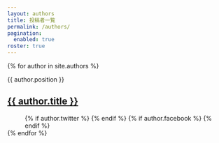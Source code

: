 ```yaml
---
layout: authors
title: 投稿者一覧
permalink: /authors/
pagination: 
  enabled: true
roster: true
---
```

<div class="about-dl">
  <dl>
  {% for author in site.authors %}
    <dt>
    <p class="meta">{{ author.position }}</p>
    <h2><a href="{{ author.url }}">{{ author.title }}</a></h2>
    </dt>
    <dd>
    {% if author.twitter %}
    <a href="https://twitter.com/{{ author.twitter }}" target="_blank" rel="noopener" role="link" aria-label="Twitter"><i class="fa-twitter fa-2x"></i></a>
    {% endif %}
    {% if author.facebook %}
    <a href="https://www.facebook.com/{{ author.facebook }}" target="_blank" rel="noopener" role="link" aria-label="Facebook"><i class="fa-facebook fa-2x"></i></a>
    {% endif %}
    </dd>
  {% endfor %}
  </dl>
</div>
